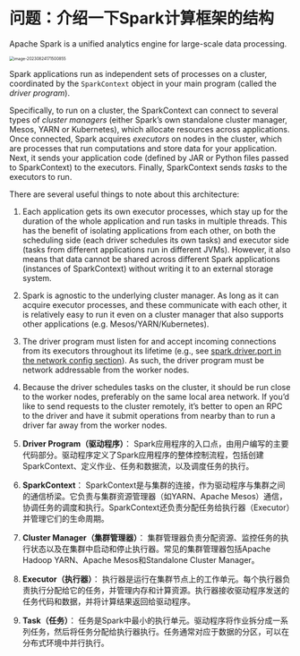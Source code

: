 # 问题：介绍一下Spark计算框架的结构

Apache Spark is a unified analytics engine for large-scale data processing. 

<img src="/Users/zyw/Library/Application Support/typora-user-images/image-20230824171500855.png" alt="image-20230824171500855" style="zoom:50%;" />

Spark applications run as independent sets of processes on a cluster, coordinated by the `SparkContext` object in your main program (called the *driver program*).

Specifically, to run on a cluster, the SparkContext can connect to several types of *cluster managers* (either Spark’s own standalone cluster manager, Mesos, YARN or Kubernetes), which allocate resources across applications. Once connected, Spark acquires *executors* on nodes in the cluster, which are processes that run computations and store data for your application. Next, it sends your application code (defined by JAR or Python files passed to SparkContext) to the executors. Finally, SparkContext sends *tasks* to the executors to run.

There are several useful things to note about this architecture:

1. Each application gets its own executor processes, which stay up for the duration of the whole application and run tasks in multiple threads. This has the benefit of isolating applications from each other, on both the scheduling side (each driver schedules its own tasks) and executor side (tasks from different applications run in different JVMs). However, it also means that data cannot be shared across different Spark applications (instances of SparkContext) without writing it to an external storage system.
2. Spark is agnostic to the underlying cluster manager. As long as it can acquire executor processes, and these communicate with each other, it is relatively easy to run it even on a cluster manager that also supports other applications (e.g. Mesos/YARN/Kubernetes).
3. The driver program must listen for and accept incoming connections from its executors throughout its lifetime (e.g., see [spark.driver.port in the network config section](https://spark.apache.org/docs/latest/configuration.html#networking)). As such, the driver program must be network addressable from the worker nodes.
4. Because the driver schedules tasks on the cluster, it should be run close to the worker nodes, preferably on the same local area network. If you’d like to send requests to the cluster remotely, it’s better to open an RPC to the driver and have it submit operations from nearby than to run a driver far away from the worker nodes.





1. **Driver Program（驱动程序）**： Spark应用程序的入口点，由用户编写的主要代码部分。驱动程序定义了Spark应用程序的整体控制流程，包括创建SparkContext、定义作业、任务和数据流，以及调度任务的执行。
2. **SparkContext**： SparkContext是与集群的连接，作为驱动程序与集群之间的通信桥梁。它负责与集群资源管理器（如YARN、Apache Mesos）通信，协调任务的调度和执行。SparkContext还负责分配任务给执行器（Executor）并管理它们的生命周期。
3. **Cluster Manager（集群管理器）**： 集群管理器负责分配资源、监控任务的执行状态以及在集群中启动和停止执行器。常见的集群管理器包括Apache Hadoop YARN、Apache Mesos和Standalone Cluster Manager。
4. **Executor（执行器）**： 执行器是运行在集群节点上的工作单元。每个执行器负责执行分配给它的任务，并管理内存和计算资源。执行器接收驱动程序发送的任务代码和数据，并将计算结果返回给驱动程序。
5. **Task（任务）**： 任务是Spark中最小的执行单元。驱动程序将作业拆分成一系列任务，然后将任务分配给执行器执行。任务通常对应于数据的分区，可以在分布式环境中并行执行。